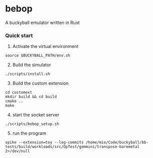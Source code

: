 # bebop
A buckyball emulator written in Rust


### Quick start

1. Activate the virtual environment
```
source $BUCKYBALL_PATH/env.sh
```

2. Build the simulator
```
./scripts/install.sh
```

3. Build the custom extension
```
cd customext
mkdir build && cd build
cmake ..
make
```

4. start the socket server
```
./scripts/bebop_setup.sh
```

5. run the program
```
spike --extension=toy --log-commits /home/mio/Code/buckyball/bb-tests/build/workloads/src/OpTest/gemmini/transpose-baremetal 2>/dev/null
```